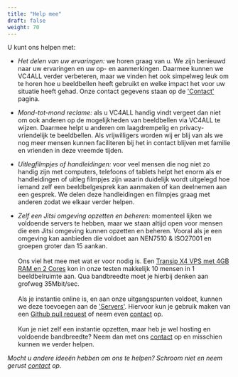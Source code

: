 ```yaml
---
title: "Help mee"
draft: false
weight: 70
---
```

U kunt ons helpen met:

- *Het delen van uw ervaringen:* we horen graag van u. We zijn benieuwd naar uw ervaringen en uw op- en aanmerkingen. Daarmee kunnen we VC4ALL verder verbeteren, maar we vinden het ook simpelweg leuk om te horen hoe u beeldbellen heeft gebruikt en welke impact het voor uw situatie heeft gehad. Onze contact gegevens staan op de ['Contact'](/contact) pagina. 

- *Mond-tot-mond reclame:* als u VC4ALL handig vindt vergeet dan niet om ook anderen op de mogelijkheden van beeldbellen via VC4ALL te wijzen. Daarmee helpt u anderen om laagdrempelig en privacy-vriendelijk te beeldbellen. Als vrijwilligers worden wij er blij van als we nog meer mensen kunnen faciliteren bij het in contact blijven met familie en vrienden in deze vreemde tijden.  

- *Uitlegfilmpjes of handleidingen:* voor veel mensen die nog niet zo handig zijn met computers, telefoons of tablets helpt het enorm als er handleidingen of uitleg filmpjes zijn waarin duidelijk wordt uitgelegd hoe iemand zelf een beeldbelgesprek kan aanmaken of kan deelnemen aan een gesprek. We delen deze handleidingen en filmpjes graag met anderen zodat we elkaar verder helpen.

- *Zelf een Jitsi omgeving opzetten en beheren:* momenteel lijken we voldoende servers te hebben, maar we staan altijd open voor mensen die een Jitsi omgeving kunnen opzetten en beheren. Vooral als je een omgeving kan aanbieden die voldoet aan NEN7510 & ISO27001 en groepen groter dan 15 aankan. 
<br><br>Ons viel het mee met wat er voor nodig is. Een [Transip X4 VPS met 4GB RAM en 2 Cores](https://www.transip.nl/vps/) kon in onze testen makkelijk 10 mensen in 1 beeldbelruimte aan. Qua bandbreedte moet je hierbij denken aan grofweg 35Mbit/sec. <br><br>Als je instantie online is, en aan onze uitgangspunten voldoet, kunnen we deze toevoegen aan de ['Servers'](/servers). Hiervoor kun je gebruik maken van een [Github pull request](https://github.com/vc4all/site) of neem even [contact](/contact) op.<br><br>Kun je niet zelf een instantie opzetten, maar heb je wel hosting en voldoende bandbreedte? Neem dan met ons [contact](/contact) op en misschien kunnen we verder helpen.

*Mocht u andere ideeën hebben om ons te helpen? Schroom niet en neem gerust [contact](/contact) op.*
